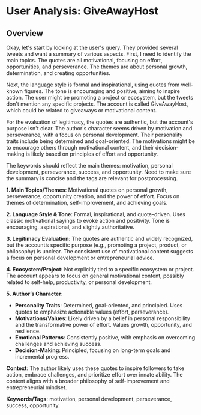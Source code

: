 # User Analysis: GiveAwayHost

## Overview

<think>
Okay, let's start by looking at the user's query. They provided several tweets and want a summary of various aspects. First, I need to identify the main topics. The quotes are all motivational, focusing on effort, opportunities, and perseverance. The themes are about personal growth, determination, and creating opportunities.

Next, the language style is formal and inspirational, using quotes from well-known figures. The tone is encouraging and positive, aiming to inspire action. The user might be promoting a project or ecosystem, but the tweets don't mention any specific projects. The account is called GiveAwayHost, which could be related to giveaways or motivational content.

For the evaluation of legitimacy, the quotes are authentic, but the account's purpose isn't clear. The author's character seems driven by motivation and perseverance, with a focus on personal development. Their personality traits include being determined and goal-oriented. The motivations might be to encourage others through motivational content, and their decision-making is likely based on principles of effort and opportunity.

The keywords should reflect the main themes: motivation, personal development, perseverance, success, and opportunity. Need to make sure the summary is concise and the tags are relevant for postprocessing.
</think>

**1. Main Topics/Themes**: Motivational quotes on personal growth, perseverance, opportunity creation, and the power of effort. Focus on themes of determination, self-improvement, and achieving goals.  

**2. Language Style & Tone**: Formal, inspirational, and quote-driven. Uses classic motivational sayings to evoke action and positivity. Tone is encouraging, aspirational, and slightly authoritative.  

**3. Legitimacy Evaluation**: The quotes are authentic and widely recognized, but the account’s specific purpose (e.g., promoting a project, product, or philosophy) is unclear. The consistent use of motivational content suggests a focus on personal development or entrepreneurial advice.  

**4. Ecosystem/Project**: Not explicitly tied to a specific ecosystem or project. The account appears to focus on general motivational content, possibly related to self-help, productivity, or personal development.  

**5. Author’s Character**:  
- **Personality Traits**: Determined, goal-oriented, and principled. Uses quotes to emphasize actionable values (effort, perseverance).  
- **Motivations/Values**: Likely driven by a belief in personal responsibility and the transformative power of effort. Values growth, opportunity, and resilience.  
- **Emotional Patterns**: Consistently positive, with emphasis on overcoming challenges and achieving success.  
- **Decision-Making**: Principled, focusing on long-term goals and incremental progress.  

**Context**: The author likely uses these quotes to inspire followers to take action, embrace challenges, and prioritize effort over innate ability. The content aligns with a broader philosophy of self-improvement and entrepreneurial mindset.  

**Keywords/Tags**: motivation, personal development, perseverance, success, opportunity.